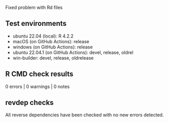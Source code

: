 Fixed problem with Rd files

## Test environments

* ubuntu 22.04 (local): R 4.2.2
* macOS (on GitHub Actions): release
* windows (on GitHub Actions): release
* ubuntu 22.04.1 (on GitHub Actions): devel, release, oldrel
* win-builder: devel, release, oldrelease

## R CMD check results

0 errors | 0 warnings | 0 notes

## revdep checks

All reverse dependencies have been checked with no new errors detected.
